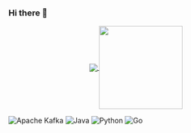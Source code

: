 ### Hi there 👋

<p align="center">
  <a href="https://github.com/FawziLinggo?tab=repositories">
    <img
      align="center"
      src="https://github-readme-stats.vercel.app/api/top-langs/?username=FawziLinggo&layout=compact"
    />
  </a>
  <a href="https://github.com/FawziLinggo?tab=repositories">
    <img
      align="center"
      height="165"
      src="https://github-readme-stats.vercel.app/api?username=FawziLinggo&count_private=true&show_icons=true&custom_title=Github%20Status&hide=issues"
    />
  </a>
</p>

![Apache Kafka](https://img.shields.io/badge/Apache%20Kafka-000?style=for-the-badge&logo=apachekafka) 
![Java](https://img.shields.io/badge/java-%23ED8B00.svg?style=for-the-badge&logo=java&logoColor=white)
![Python](https://img.shields.io/badge/python-3670A0?style=for-the-badge&logo=python&logoColor=ffdd54)
![Go](https://img.shields.io/badge/go-%2300ADD8.svg?style=for-the-badge&logo=go&logoColor=white)

